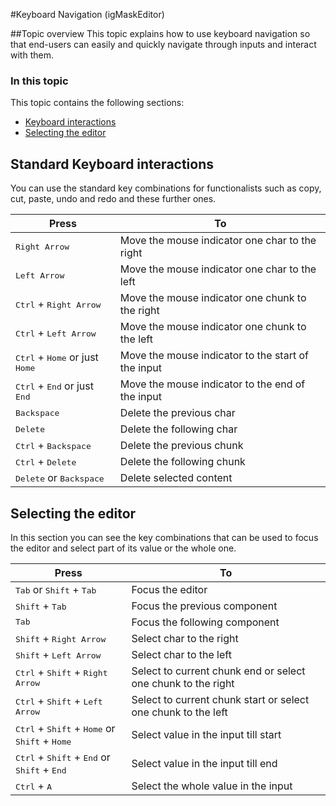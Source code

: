 ﻿<!--
|metadata|
{
    "fileName": "igmaskeditor-keyboard-navigation",
    "controlName": "igMaskEditor",
    "tags": []
}
|metadata|
-->

#Keyboard Navigation (igMaskEditor)

##Topic overview
This topic explains how to use keyboard navigation so that end-users can easily and quickly navigate through inputs and interact with them.

### In this topic

This topic contains the following sections:

-   [Keyboard interactions](#skbInteraction)
-   [Selecting the editor](#skbInteraction)


## <a id="skbInteraction"></a>Standard Keyboard interactions

You can use the standard key combinations for functionalists such as copy, cut, paste, undo and redo and these further ones.  

Press| To
---|---
<kbd>Right Arrow</kbd>|Move the mouse indicator  one char to the right
<kbd>Left Arrow</kbd>|Move the mouse indicator  one char to the left
<kbd>Ctrl</kbd> + <kbd>Right Arrow</kbd>|Move the mouse indicator  one chunk to the right
<kbd>Ctrl</kbd> + <kbd>Left Arrow</kbd>|Move the mouse indicator  one chunk to the left
<kbd>Ctrl</kbd> + <kbd>Home</kbd> or just <kbd>Home</kbd>|Move the mouse indicator  to the start of the input
<kbd>Ctrl</kbd> + <kbd>End</kbd> or just <kbd>End</kbd>|Move the mouse indicator  to the end of the input
<kbd>Backspace</kbd>|Delete the previous char
<kbd>Delete</kbd>|Delete the following char
<kbd>Ctrl</kbd> + <kbd>Backspace</kbd>|Delete the previous chunk
<kbd>Ctrl</kbd> + <kbd>Delete</kbd>|Delete the following chunk
<kbd>Delete</kbd> or <kbd>Backspace</kbd> | Delete selected content

## <a id="kbInteraction"></a>Selecting the editor

In this section you can see the key combinations that can be used to focus the editor and select part of its value or the whole one.

Press| To
---|---
<kbd>Tab</kbd> or <kbd>Shift</kbd> + <kbd>Tab</kbd>|Focus the editor
<kbd>Shift</kbd> + <kbd>Tab</kbd>|Focus the previous component
<kbd>Tab</kbd>|Focus the following component
<kbd>Shift</kbd> + <kbd>Right Arrow</kbd>|Select char to the right
<kbd>Shift</kbd> + <kbd>Left Arrow</kbd>|Select char to the left
<kbd>Ctrl</kbd> + <kbd>Shift</kbd> + <kbd>Right Arrow</kbd>|Select to current chunk end or select one chunk to the right
<kbd>Ctrl</kbd> + <kbd>Shift</kbd> + <kbd>Left Arrow</kbd>|Select to current chunk start or select one chunk to the left
<kbd>Ctrl</kbd> + <kbd>Shift</kbd> + <kbd>Home</kbd> or <kbd>Shift</kbd> + <kbd>Home</kbd>|Select value in the input till start
<kbd>Ctrl</kbd> + <kbd>Shift</kbd> + <kbd>End</kbd> or <kbd>Shift</kbd> + <kbd>End</kbd>|Select value in the input till end
<kbd>Ctrl</kbd> + <kbd>A</kbd> |Select the whole value in the input 



